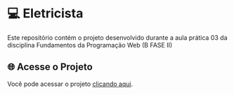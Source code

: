 # 💻 Eletricista
Este repositório contém o projeto desenvolvido durante a aula prática 03 da disciplina Fundamentos da Programação Web (B FASE II)
<br>
## 🌐 Acesse o Projeto
Você pode acessar o projeto [clicando aqui](https://4628018.github.io/eletricista/).

